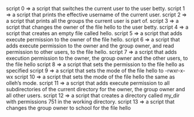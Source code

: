 script 0 => a script that switches the current user to the user betty.
script 1 => a script that prints the effective username of the current user.
script 2 => a script that prints all the groups the current user is part of.
script 3 => a script that changes the owner of the file hello to the user betty.
script 4 => a script that creates an empty file called hello.
script 5 => a script that adds execute permission to the owner of the file hello.
script 6 => a script that adds execute permission to the owner and the group owner, and read permission to other users, to the file hello.
script 7 => a script that adds execution permission to the owner, the group owner and the other users, to the file hello
script 8 => a script that sets the permission to the file hello as specified 
script 9 => a script that sets the mode of the file hello to -rwxr-x-wx
script 10 => a script that sets the mode of the file hello the same as olleh’s mode.
script 11 => a script that adds execute permission to all subdirectories of the current directory for the owner, the group owner and all other users.
script 12 => a script that creates a directory called my_dir with permissions 751 in the working directory.
script 13 => a script that changes the group owner to school for the file hello
